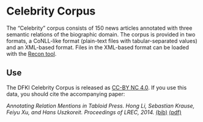 # Celebrity Corpus
The “Celebrity” corpus consists of 150 news articles annotated with three semantic relations of the biographic domain. The corpus is provided in two formats, a CoNLL-like format (plain-text files with tabular-separated values) and an XML-based format. Files in the XML-based format can be loaded with the <a href="https://github.com/DFKI-NLP/recon">Recon tool</a>.

## Use
The DFKI Celebrity Corpus is released as [CC-BY NC 4.0](https://creativecommons.org/licenses/by-nc/4.0/). If you use this data, you should cite the accompanying paper:

_Annotating Relation Mentions in Tabloid Press. Hong Li, Sebastian Krause, Feiyu Xu, and Hans Uszkoreit. Proceedings of LREC, 2014._ [(bib)](paper.bib) [(pdf)](paper.pdf)
